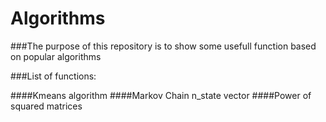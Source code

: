 # Algorithms

###The purpose of this repository is to show some usefull function based on popular algorithms

###List of functions:

  ####Kmeans algorithm
  ####Markov Chain n_state vector
  ####Power of squared matrices
